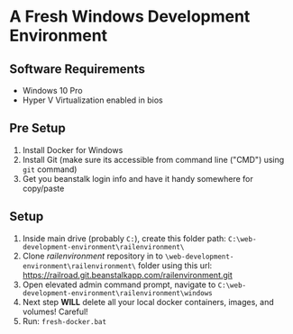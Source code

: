 # A Fresh Windows Development Environment

## Software Requirements

- Windows 10 Pro
- Hyper V Virtualization enabled in bios

## Pre Setup

1. Install Docker for Windows
1. Install Git (make sure its accessible from command line ("CMD") using `git` command)
1. Get you beanstalk login info and have it handy somewhere for copy/paste

## Setup
1. Inside main drive (probably `C:`), create this folder path: `C:\web-development-environment\railenvironment\`
1. Clone *railenvironment* repository in to `\web-development-environment\railenvironment\` folder using this url: https://railroad.git.beanstalkapp.com/railenvironment.git
1. Open elevated admin command prompt, navigate to `C:\web-development-environment\railenvironment\windows`
1. Next step **WILL** delete all your local docker containers, images, and volumes! Careful!
1. Run: `fresh-docker.bat`
